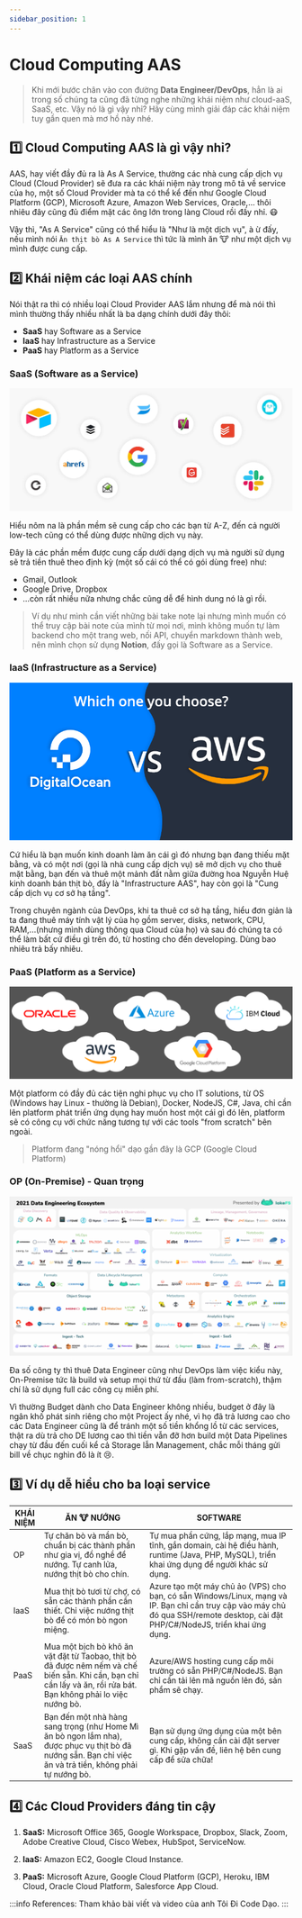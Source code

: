 ```yaml
---
sidebar_position: 1
---
```


# Cloud Computing AAS

> Khi mới bước chân vào con đường **Data Engineer/DevOps**, hẳn là ai trong số chúng ta cũng đã từng nghe những khái niệm như cloud-aaS, SaaS, etc. Vậy nó là gì vậy nhỉ? Hãy cùng mình giải đáp các khái niệm tuy gần quen mà mơ hồ này nhé.

## :one: Cloud Computing AAS là gì vậy nhỉ?

AAS, hay viết đầy đủ ra là As A Service, thường các nhà cung cấp dịch vụ Cloud (Cloud Provider) sẽ đưa ra các khái niệm này trong mô tả về service của họ, một số Cloud Provider mà ta có thể kể đến như Google Cloud Platform (GCP), Microsoft Azure, Amazon Web Services, Oracle,... thôi nhiêu đây cũng đủ điểm mặt các ông lớn trong làng Cloud rồi đấy nhỉ. :mask:

Vậy thì, "As A Service" cũng có thể hiểu là "Như là một dịch vụ", à ừ đấy, nếu mình nói `Ăn thịt bò As A Service` thì tức là mình ăn :cow: như một dịch vụ mình được cung cấp.

## :two: Khái niệm các loại AAS chính
Nói thật ra thì có nhiều loại Cloud Provider AAS lắm nhưng để mà nói thì mình thường thấy nhiều nhất là ba dạng chính dưới đây thôi:

- **SaaS** hay Software as a Service
- **IaaS** hay Infrastructure as a Service
- **PaaS** hay Platform as a Service

### SaaS (Software as a Service)

![picture 1](../../images/c06572e0072c12e14fad0075b31c47402ce25b8154db3d3e2397c4923b0430fe.png) 

Hiểu nôm na là phần mềm sẽ cung cấp cho các bạn từ A-Z, đến cả người low-tech cũng có thể dùng được những dịch vụ này.

Đây là các phần mềm được cung cấp dưới dạng dịch vụ mà người sử dụng sẽ trả tiền thuê theo định kỳ (một số cái có thể có gói dùng free) như:
- Gmail, Outlook
- Google Drive, Dropbox
- ...còn rất nhiều nữa nhưng chắc cũng dễ để hình dung nó là gì rồi.

> Ví dụ như mình cần viết những bài take note lại nhưng mình muốn có thể truy cập bài note của mình từ mọi nơi, mình không muốn tự làm backend cho một trang web, nối API, chuyển markdown thành web, nên mình chọn sử dụng **Notion**, đấy gọi là Software as a Service.

### IaaS (Infrastructure as a Service)

![picture 3](../../images/6497c0c3bb49e85196455847f85b0ce92f330b009ddf3302d0c46cc62c707637.png)  

Cứ hiểu là bạn muốn kinh doanh làm ăn cái gì đó nhưng bạn đang thiếu mặt bằng, và có một nơi (gọi là nhà cung cấp dịch vụ) sẽ mở dịch vụ cho thuê mặt bằng, bạn đến và thuê một mảnh đất nằm giữa đường hoa Nguyễn Huệ kinh doanh bán thịt bò, đấy là "Infrastructure AAS", hay còn gọi là "Cung cấp dịch vụ cơ sở hạ tầng".

Trong chuyên ngành của DevOps, khi ta thuê cơ sở hạ tầng, hiểu đơn giản là ta đang thuê máy tính vật lý của họ gồm server, disks, network, CPU, RAM,...(nhưng mình dùng thông qua Cloud của họ) và sau đó chúng ta có thể làm bất cứ điều gì trên đó, từ hosting cho đến developing. Dùng bao nhiêu trả bấy nhiêu.

### PaaS (Platform as a Service)

![picture 2](../../images/ed1269180f489fbee6104e2f8720158b42cc0586b0325f763e03824b6c2a96e2.png)  

Một platform có đầy đủ các tiện nghi phục vụ cho IT solutions, từ OS (Windows hay Linux - thường là Debian), Docker, NodeJS, C#, Java, chỉ cần lên platform phát triển ứng dụng hay muốn host một cái gì đó lên, platform sẽ có công cụ với chức năng tương tự với các tools "from scratch" bên ngoài.
> Platform đang "nóng hổi" dạo gần đây là GCP (Google Cloud Platform)

### OP (On-Premise) - Quan trọng

![picture 4](../../images/47dbb4a564b7d20f4ecc8e86b61d7418a3fa3edcf143a323d579b48e0b23acd2.png)  

Đa số công ty thì thuê Data Engineer cũng như DevOps làm việc kiểu này, On-Premise tức là build và setup mọi thứ từ đầu (làm from-scratch), thậm chí là sử dụng full các công cụ miễn phí.

Vì thường Budget dành cho Data Engineer không nhiều, budget ở đây là ngân khố phát sinh riêng cho một Project ấy nhé, vì họ đã trả lương cao cho các Data Engineer cũng là để tránh một số tiền khổng lồ từ các services, thật ra dù trả cho DE lương cao thì tiền vẫn đỡ hơn build một Data Pipelines chạy từ đầu đến cuối kể cả Storage lẫn Management, chắc mỗi tháng gửi bill về chục nghìn đô là ít :cry:.
## :three: Ví dụ dễ hiểu cho ba loại service

| KHÁI NIỆM | ĂN :cow: NƯỚNG                                                                                                                                                   | SOFTWARE                                                                                                                                                                          |
| --------- | ---------------------------------------------------------------------------------------------------------------------------------------------------------------- | --------------------------------------------------------------------------------------------------------------------------------------------------------------------------------- |
| OP        | Tự chăn bò và mần bò, chuẩn bị các thành phần như gia vị, đồ nghề để nướng. Tự canh lửa, nướng thịt bò cho chín.                                                 | Tự mua phần cứng, lắp mạng, mua IP tĩnh, gắn domain, cài hệ điều hành, runtime (Java, PHP, MySQL), triển khai ứng dụng để người khác sử dụng.                                     |
| IaaS      | Mua thịt bò tươi từ chợ, có sẵn các thành phần cần thiết. Chỉ việc nướng thịt bò để có món bò ngon miệng.                                                        | Azure tạo một máy chủ ảo (VPS) cho bạn, có sẵn Windows/Linux, mạng và IP. Bạn chỉ cần truy cập vào máy chủ đó qua SSH/remote desktop, cài đặt PHP/C#/NodeJS, triển khai ứng dụng. |
| PaaS      | Mua một bịch bò khô ăn vặt đặt từ Taobao, thịt bò đã được nêm nếm và chế biến sẵn. Khi cần, bạn chỉ cần lấy và ăn, rồi rửa bát. Bạn không phải lo việc nướng bò. | Azure/AWS hosting cung cấp môi trường có sẵn PHP/C#/NodeJS. Bạn chỉ cần tải lên mã nguồn lên đó, sản phẩm sẽ chạy.                                                                |
| SaaS      | Bạn đến một nhà hàng sang trọng (như Home Mì ăn bò ngon lắm nha), được phục vụ thịt bò đã nướng sẵn. Bạn chỉ việc ăn và trả tiền, không phải tự nướng bò.        | Bạn sử dụng ứng dụng của một bên cung cấp, không cần cài đặt server gì. Khi gặp vấn đề, liên hệ bên cung cấp để sửa chữa!                                                         |

## :four: Các Cloud Providers đáng tin cậy
1. **SaaS:** Microsoft Office 365, Google Workspace, Dropbox, Slack, Zoom, Adobe Creative Cloud, Cisco Webex, HubSpot, ServiceNow.

2. **IaaS:** Amazon EC2, Google Cloud Instance.

3. **PaaS:** Microsoft Azure, Google Cloud Platform (GCP), Heroku, IBM Cloud, Oracle Cloud Platform, Salesforce App Cloud.

:::info References:
Tham khảo bài viết và video của anh Tôi Đi Code Dạo.
:::



